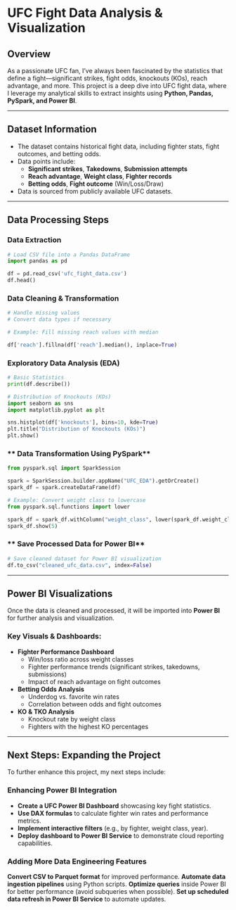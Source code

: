 # UFC Fight Data Analysis & Visualization

## Overview
As a passionate UFC fan, I’ve always been fascinated by the statistics that define a fight—significant strikes, fight odds, knockouts (KOs), reach advantage, and more. This project is a deep dive into UFC fight data, where I leverage my analytical skills to extract insights using **Python, Pandas, PySpark, and Power BI**.

---

## Dataset Information
- The dataset contains historical fight data, including fighter stats, fight outcomes, and betting odds.
- Data points include:
  - **Significant strikes**, **Takedowns**, **Submission attempts**
  - **Reach advantage**, **Weight class**, **Fighter records**
  - **Betting odds**, **Fight outcome** (Win/Loss/Draw)
- Data is sourced from publicly available UFC datasets.

---

## Data Processing Steps
### **Data Extraction**
```python
# Load CSV file into a Pandas DataFrame
import pandas as pd

df = pd.read_csv('ufc_fight_data.csv')
df.head()
```

### **Data Cleaning & Transformation**
```python
# Handle missing values
# Convert data types if necessary

# Example: Fill missing reach values with median

df['reach'].fillna(df['reach'].median(), inplace=True)
```

### **Exploratory Data Analysis (EDA)**
```python
# Basic Statistics
print(df.describe())

# Distribution of Knockouts (KOs)
import seaborn as sns
import matplotlib.pyplot as plt

sns.histplot(df['knockouts'], bins=10, kde=True)
plt.title("Distribution of Knockouts (KOs)")
plt.show()
```

### ** Data Transformation Using PySpark**
```python
from pyspark.sql import SparkSession

spark = SparkSession.builder.appName("UFC_EDA").getOrCreate()
spark_df = spark.createDataFrame(df)

# Example: Convert weight class to lowercase
from pyspark.sql.functions import lower

spark_df = spark_df.withColumn("weight_class", lower(spark_df.weight_class))
spark_df.show(5)
```

### ** Save Processed Data for Power BI**
```python
# Save cleaned dataset for Power BI visualization
df.to_csv("cleaned_ufc_data.csv", index=False)
```

---

## Power BI Visualizations
Once the data is cleaned and processed, it will be imported into **Power BI** for further analysis and visualization.

### **Key Visuals & Dashboards:**
- **Fighter Performance Dashboard**
  - Win/loss ratio across weight classes
  - Fighter performance trends (significant strikes, takedowns, submissions)
  - Impact of reach advantage on fight outcomes
- **Betting Odds Analysis**
  - Underdog vs. favorite win rates
  - Correlation between odds and fight outcomes
- **KO & TKO Analysis**
  - Knockout rate by weight class
  - Fighters with the highest KO percentages

---

## Next Steps: Expanding the Project
To further enhance this project, my next steps include:

### **Enhancing Power BI Integration**
- **Create a UFC Power BI Dashboard** showcasing key fight statistics.
- **Use DAX formulas** to calculate fighter win rates and performance metrics.
- **Implement interactive filters** (e.g., by fighter, weight class, year).
- **Deploy dashboard to Power BI Service** to demonstrate cloud reporting capabilities.

### **Adding More Data Engineering Features**
**Convert CSV to Parquet format** for improved performance.
**Automate data ingestion pipelines** using Python scripts.
**Optimize queries** inside Power BI for better performance (avoid subqueries when possible).
**Set up scheduled data refresh in Power BI Service** to automate updates.


